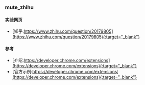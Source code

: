 ### mute_zhihu

#### 实验网页
- [知乎:https://www.zhihu.com/question/20179805](https://www.zhihu.com/question/20179805){:target="_blank"}

#### 参考

- [介绍:https://developer.chrome.com/extensions](https://developer.chrome.com/extensions){:target="_blank"}
- [官方示例:https://developer.chrome.com/extensions](https://developer.chrome.com/extensions){:target="_blank"}

<script type="text/javascript">
    sonsole.log(123)
    var aTagArr = [].slice.apply(document.getElementsByTagName("a"));

    aTagArr.forEach(function (e, i) {
    e.href.indexOf("_blank") > -1 ? e.target = "_blank" : null;
    });
</script>